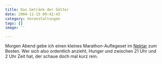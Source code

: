 ```yaml
---
title: Das Getränk der Götter
date: 2004-11-15 09:42:43
category: Veranstaltungen
tags: []
image: ''

---
```


Morgen Abend gebe ich einen kleines Marathon-Auflegeset im [Nektar](http://www.nektar.de/) zum Besten. Wer sich also ordentlich anzieht, Hunger und zwischen 21 Uhr und 2 Uhr Zeit hat, der schaue doch mal kurz rein.
